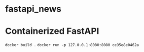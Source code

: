 # fastapi_news
# Containerized FastAPI

`docker build .`
`docker run -p 127.0.0.1:8080:8080 ce95e8e0462a`